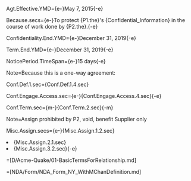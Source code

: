Agt.Effective.YMD={e-}May 7, 2015{-e}

Because.secs={e-}To protect {P1.the}'s {Confidential_Information} in the course of work done by {P2.the}.{-e}

Confidentiality.End.YMD={e-}December 31, 2019{-e}

Term.End.YMD={e-}December 31, 2019{-e}

NoticePeriod.TimeSpan={e-}15 days{-e}

Note=Because this is a one-way agreement:

Conf.Def.1.sec={Conf.Def.1.4.sec}

Conf.Engage.Access.sec={e-}{Conf.Engage.Access.4.sec}{-e}

Conf.Term.sec={m-}{Conf.Term.2.sec}{-m}

Note=Assign prohibited by P2, void, benefit Supplier only

Misc.Assign.secs={e-}{Misc.Assign.1.2.sec}<li>{Misc.Assign.2.1.sec}<li>{Misc.Assign.3.2.sec}{-e}

=[D/Acme-Quake/01-BasicTermsForRelationship.md]

=[NDA/Form/NDA_Form_NY_WithMChanDefinition.md]
